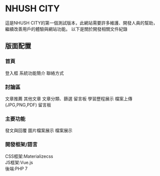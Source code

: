 # NHUSH CITY
這是NHUSH CITY的第一個測試版本，此網站需要許多維護、開發人員的幫助，繼續改善用戶的體驗與網站功能。 
以下是關於開發相關文件紀錄 
## 版面配置 
### 首頁
登入框 
系統功能簡介 
聯絡方式 
### 討論區 
文章推薦 
其他文章 
文章分類、篩選 
留言板 
學習歷程展示 
檔案上傳(JPG,PNG,PDF) 
留言板 
### 主要功能 
發文與回覆 
圖片檔案展示 
檔案展示 
### 開發框架/語言
CSS框架:Materializecss  
JS框架:Vue.js  
後端:PHP 7 
